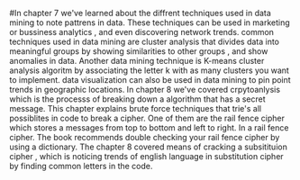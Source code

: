 #In chapter 7 we've learned about the diffrent techniques used in data mining to note pattrens in data. These techniques can be used in marketing or bussiness analytics , and even discovering network trends. common techniques used in data mining are cluster analysis that divides data into meaningful groups by showing similarities to other groups , and show anomalies in data. Another data mining technique is K-means cluster analysis algoritm by associating the letter k with as many clusters you want to implement. data visualization can also be used in data mining to pin point trends in geographic locations. In chapter 8 we've covered crpytoanlysis which is  the processs of breaking down a algorithm that has a secret message. This chapter explains brute force techniques that trie's all possiblites in code to break a cipher. One of them are the rail fence cipher which stores a messages from top to bottom and left to right. In a rail fence cipher. The book recommends double checking your rail fence cipher by using a dictionary. The chapter 8 covered means of cracking a subsitituion cipher , which is noticing trends of english language in substitution cipher by finding common letters in the code. 